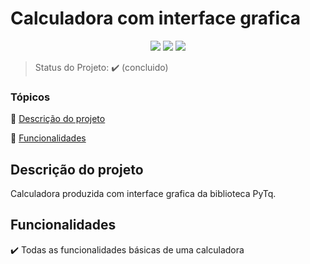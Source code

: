 <h1>Calculadora com interface grafica </h1> 

<p align="center">
  <img src="https://img.shields.io/pypi/pyversions/Django"/>
  <img src="http://img.shields.io/static/v1?label=STATUS&message=EM%20DESENVOLVIMENTO&color=RED&style=for-the-badge"/>
  <img src="https://img.shields.io/pypi/djversions/djangorestframework"/>
</p>

> Status do Projeto: :heavy_check_mark: (concluido)

### Tópicos 

:small_blue_diamond: [Descrição do projeto](#descrição-do-projeto)

:small_blue_diamond: [Funcionalidades](#funcionalidades)


## Descrição do projeto 

<p align="justify">
 Calculadora produzida com interface grafica da biblioteca PyTq. 
</p>

## Funcionalidades

:heavy_check_mark: Todas as funcionalidades básicas de uma calculadora 

